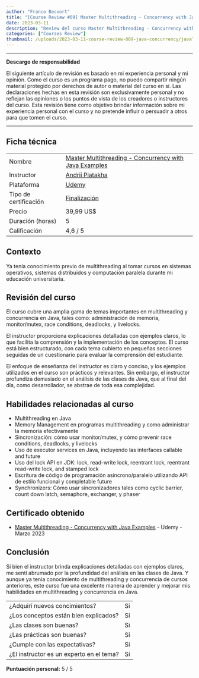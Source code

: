 ```yaml
---
author: "Franco Becvort"
title: "[Course Review #09] Master Multithreading - Concurrency with Java Examples"
date: 2023-03-11
description: "Review del curso Master Multithreading - Concurrency with Java Examples"
categories: ["Courses Review"]
thumbnail: /uploads/2023-03-11-course-review-009-java-concurrency/javaThread.png
---
```


---

**Descargo de responsabilidad**

El siguiente artículo de revisión es basado en mi experiencia personal y mi opinión. Como el curso es un programa pago, no puedo compartir ningún material protegido por derechos de autor o material del curso en sí. Las declaraciones hechas en esta revisión son exclusivamente personal y no reflejan las opiniones o los puntos de vista de los creadores o instructores del curso. Esta revisión tiene como objetivo brindar información sobre mi experiencia personal con el curso y no pretende influir o persuadir a otros para que tomen el curso.

---

## Ficha técnica

|                       |                                                                                                                                                                                                                    |
| --------------------- | ------------------------------------------------------------------------------------------------------------------------------------------------------------------------------------------------------------------ |
| Nombre                | [Master Multithreading - Concurrency with Java Examples](https://www.udemy.com/course/multithreading-learnit/)                                                                                                     |
| Instructor            | [Andrii Piatakha](https://www.linkedin.com/in/andrii-piatakha/)                                                                                                                                                    |
| Plataforma            | [Udemy](https://www.udemy.com/)                                                                                                                                                                                    |
| Tipo de certificación | [Finalización](https://support.udemy.com/hc/es/sections/360011037194-Certificados-de-finalizaci%C3%B3n#:~:text=Los%20certificados%20de%20finalizaci%C3%B3n%20sirven,certificados%20no%20tienen%20validez%20legal.) |
| Precio                | 39,99 US$                                                                                                                                                                                                          |
| Duración \(horas\)    | 5                                                                                                                                                                                                                  |
| Calificación          | 4,6 / 5                                                                                                                                                                                                            |

## Contexto

Ya tenía conocimiento previo de multithreading al tomar cursos en sistemas operativos, sistemas distribuidos y computación paralela durante mi educación universitaria.

## Revisión del curso

El curso cubre una amplia gama de temas importantes en multithreading y concurrencia en Java, tales como: administración de memoria, monitor/mutex, race conditions, deadlocks, y livelocks.

El instructor proporciona explicaciones detalladas con ejemplos claros, lo que facilita la comprensión y la implementación de los conceptos. El curso está bien estructurado, con cada tema cubierto en pequeñas secciones seguidas de un cuestionario para evaluar la comprensión del estudiante.

El enfoque de enseñanza del instructor es claro y conciso, y los ejemplos utilizados en el curso son prácticos y relevantes. Sin embargo, el instructor profundiza demasiado en el análisis de las clases de Java, que al final del día, como desarrollador, se abstrae de toda esa complejidad.

## Habilidades relacionadas al curso

- Multithreading en Java
- Memory Management en programas multithreading y como administrar la memoria efectivamente
- Sincronización: cómo usar monitor/mutex, y cómo prevenir race conditions, deadlocks, y livelocks
- Uso de executor services en Java, incluyendo las interfaces callable and future
- Uso del lock API en JDK: lock, read-write lock, reentrant lock, reentrant read-write lock, and stamped lock
- Escritura de código de programación asíncrono/paralelo utilizando API de estilo funcional y completable future
- Synchronizers: Cómo usar sincronizadores tales como cyclic barrier, count down latch, semaphore, exchanger, y phaser

## Certificado obtenido

- [Master Multithreading - Concurrency with Java Examples](https://udemy-certificate.s3.amazonaws.com/pdf/UC-20469e25-5641-4d91-bfa7-5573d69e9063.pdf) - Udemy - Marzo 2023

## Conclusión

Si bien el instructor brinda explicaciones detalladas con ejemplos claros, me sentí abrumado por la profundidad del análisis en las clases de Java. Y aunque ya tenía conocimiento de multithreading y concurrencia de cursos anteriores, este curso fue una excelente manera de aprender y mejorar mis habilidades en multithreading y concurrencia en Java.

|                                          |     |
| ---------------------------------------- | --- |
| ¿Adquirí nuevos concimientos?            | Si  |
| ¿Los conceptos están bien explicados?    | Si  |
| ¿Las clases son buenas?                  | Si  |
| ¿Las prácticas son buenas?               | Si  |
| ¿Cumple con las expectativas?            | Si  |
| ¿El instructor es un experto en el tema? | Si  |

**Puntuación personal:** 5 / 5
